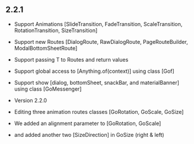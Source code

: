 ## 2.2.1

* Support Animations [SlideTransition, FadeTransition, ScaleTransition, RotationTransition,     SizeTransition]
* Support new Routes [DialogRoute, RawDialogRoute, PageRouteBuilder, ModalBottomSheetRoute]
* Support passing T to Routes and return values
* Support global access to [Anything.of(context)] using class [Gof]
* Support show [dialog, bottomSheet, snackBar, and materialBanner] using class [GoMessenger]

* Version 2.2.0
* Editing three animation routes classes [GoRotation, GoScale, GoSize]
* We added an alignment parameter to [GoRotation, GoScale]
* and added another two [SizeDirection] in GoSize (right & left)
